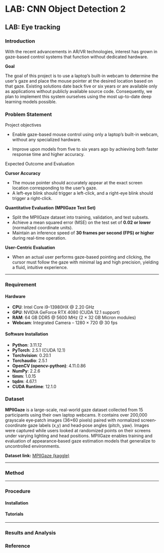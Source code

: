 # LAB: CNN Object Detection 2

## LAB: Eye tracking



### Introduction

With the recent advancements in AR/VR technologies, interest has grown in gaze-based control systems that function without dedicated hardware.

**Goal**

The goal of this project is to use a laptop’s built-in webcam to determine the user’s gaze and place the mouse pointer at the desired location based on that gaze. Existing solutions date back five or six years or are available only as applications without publicly available source code. Consequently, we plan to implement this system ourselves using the most up-to-date deep learning models possible.

### Problem Statement

Project objectives

- Enable gaze-based mouse control using only a laptop’s built-in webcam, without any specialized hardware.

- Improve upon models from five to six years ago by achieving both faster response time and higher accuracy.

Expected Outcome and Evaluation

**Cursor Accuracy**

- The mouse pointer should accurately appear at the exact screen location corresponding to the user’s gaze.
- A left-eye blink should trigger a left-click, and a right-eye blink should trigger a right-click.

**Quantitative Evaluation (MPIIGaze Test Set)**

- Split the MPIIGaze dataset into training, validation, and test subsets.
- Achieve a mean squared error (MSE) on the test set of **0.02 or lower** (normalized coordinate units).
- Maintain an inference speed of **30 frames per second (FPS) or higher** during real-time operation.

**User-Centric Evaluation**

- When an actual user performs gaze-based pointing and clicking, the cursor must follow the gaze with minimal lag and high precision, yielding a fluid, intuitive experience.

------

### Requirement

#### Hardware

- **CPU**: Intel Core i9-13980HX @ 2.20 GHz  
- **GPU**: NVIDIA GeForce RTX 4080 (CUDA 12.1 support)  
- **RAM**: 64 GB DDR5 @ 5600 MHz (2 × 32 GB Micron modules)  
- **Webcam**: Integrated Camera – 1280 × 720 @ 30 fps 

#### Software Installation

- **Python**: 3.11.12
- **PyTorch**: 2.5.1 (CUDA 12.1)
- **Torchvision**: 0.20.1
- **Torchaudio**: 2.5.1
- **OpenCV (opencv-python)**: 4.11.0.86
- **NumPy**: 2.2.6
- **timm**: 1.0.15
- **tqdm**: 4.67.1
- **CUDA Runtime**: 12.1.0
  

### Dataset

**MPIIGaze** is a large-scale, real-world gaze dataset collected from 15 participants using their own laptop webcams. It contains over 200,000 grayscale eye‐patch images (36×60 pixels) paired with normalized screen‐coordinate gaze labels (x,y) and head‐pose angles (pitch, yaw). Images were captured while users looked at randomized points on their screens under varying lighting and head positions. MPIIGaze enables training and evaluation of appearance‐based gaze estimation models that generalize to uncontrolled environments.

**Dataset link:** [MPIIGaze (kaggle)](https://www.kaggle.com/datasets/dhruv413/mpiigaze/data) 

------

### Method



------

### Procedure

#### Installation

#### Tutorials

------

### Results and Analysis

### Reference
